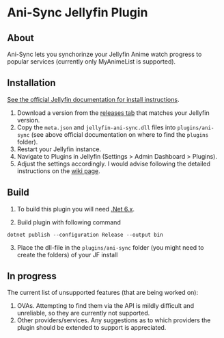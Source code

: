 <h1>Ani-Sync Jellyfin Plugin</h1>

## About

Ani-Sync lets you synchorinze your Jellyfin Anime watch progress to popular services (currently only MyAnimeList is supported).

## Installation

[See the official Jellyfin documentation for install instructions](https://jellyfin.org/docs/general/server/plugins/index.html#installing).

1. Download a version from the [releases tab](https://github.com/vosmiic/jellyfin-ani-sync/releases) that matches your Jellyfin version.
2. Copy the `meta.json` and `jellyfin-ani-sync.dll` files into `plugins/ani-sync` (see above official documentation on where to find the `plugins` folder).
3. Restart your Jellyfin instance.
4. Navigate to Plugins in Jellyfin (Settings > Admin Dashboard > Plugins).
5. Adjust the settings accordingly. I would advise following the detailed instructions on the [wiki page](https://github.com/vosmiic/jellyfin-ani-sync/wiki).

## Build

1. To build this plugin you will need [.Net 6.x](https://dotnet.microsoft.com/download/dotnet/6.0).

2. Build plugin with following command
  ```
  dotnet publish --configuration Release --output bin
  ```

3. Place the dll-file in the `plugins/ani-sync` folder (you might need to create the folders) of your JF install

## In progress

The current list of unsupported features (that are being worked on):
1. OVAs. Attempting to find them via the API is mildly difficult and unreliable, so they are currently not supported.
2. Other providers/services. Any suggestions as to which providers the plugin should be extended to support is appreciated. 